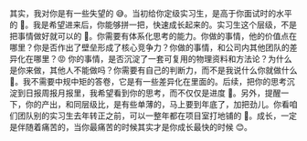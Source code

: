   其实，我对你是有一些失望的 😅。当初给你定级实习生，是高于你面试时的水平的 🤗。我是希望进来后，你能够拼一把，快速成长起来的。实习生这个层级，不是把事情做好就可以的 🥱。你需要有体系化思考的能力。你做的事情，他的价值点在哪里？你是否作出了壁垒形成了核心竞争力？你做的事情，和公司内其他团队的差异化在哪里？😡
  你的事情，是否沉淀了一套可复用的物理资料和方法论？为什么是你来做，其他人不能做吗？你需要有自己的判断力，而不是我说什么你就做什么 🤣。我不需要中规中矩的答卷，它是有一些差异化在里面的。后续，把你的思考沉淀到日报周报月报里，我希望看到你的思考，而不仅仅是进度 😤。另外，提醒一下，你的产出，和同层级比，是有些单薄的，马上要到年底了，加把劲儿。你看咱们团队别的实习生去年转正之前，可以一整年都在项目室打地铺的 🥺。成长，一定是伴随着痛苦的，当你最痛苦的时候其实才是你成长最快的时候 😊。
